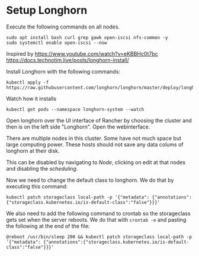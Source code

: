 # Setup Longhorn
Execute the following commands on all nodes.
```
sudo apt install bash curl grep gawk open-iscsi nfs-common -y
sudo systemctl enable open-iscsi --now
```

 Inspired by
 https://www.youtube.com/watch?v=eKBBHc0t7bc
https://docs.technotim.live/posts/longhorn-install/

Install Longhorn with the following commands:

```
kubectl apply -f https://raw.githubusercontent.com/longhorn/longhorn/master/deploy/longhorn.yaml
```

Watch how it installs
```
kubectl get pods --namespace longhorn-system --watch
```

Open longhorn over the UI interface of Rancher by choosing the cluster and then is on the left side "Longhorn". Open the webinterface.

There are multiple nodes in this cluster. Some have not much space but large computing power. These hosts should not save any data colums of longhorn at their disk.

This can be disabled by navigating to *Node*, clicking on edit at that nodes and disabling the *scheduling*.

Now we need to change the default class to longhorn. We do that by executing this command:
```
kubectl patch storageclass local-path -p '{"metadata": {"annotations":{"storageclass.kubernetes.io/is-default-class":"false"}}}'
```
We also need to add the following command to crontab so the storageclass gets set when the server reboots. We do that with ```crontab -e``` and pasting the following at the end of the file:
```
@reboot /usr/bin/sleep 200 && kubectl patch storageclass local-path -p '{"metadata": {"annotations":{"storageclass.kubernetes.io/is-default-class":"false"}}}'
```
